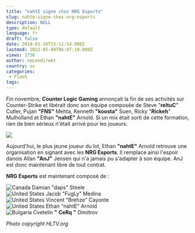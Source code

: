 ```yaml
---
title: "nahtE signe chez NRG Esports"
slug: nahte-signe-chez-nrg-esports
description: NULL
type: default
language: fr
draft: false
date: 2018-01-16T15:12:54.000Z
lastmod: 2022-05-08T06:07:19.000Z
views: 1736
author: neLendirekt
country: us
categories:
 - Flash
tags:
---
```

Fin novembre, **Counter Logic Gaming** annonçait la fin de ses activités sur Counter-Strike et libérait donc son équipe composée de Steve "**reltuC**" Cutler, Pujan **"FNS"** Mehta, Kenneth **"koosta"** Suen, Ricky "**Rickeh**" Mulholland et Ethan **"nahtE"** Arnold. Si un mix était sorti de cette formation, rien de bien sérieux n'était arrivé pour les joueurs.

![](https://flickshot-ue.s3.eu-west-2.amazonaws.com/flickshot/article/5a5e1381e8fda/images/mo3STb8Eh6zakGJh2EdkShR5cTjAZi5pjhTwJXxV.jpeg)

Aujourd'hui, le plus jeune joueur du lot, Ethan **"nahtE"** Arnold retrouve une organisation en signant avec les **NRG Esports**. Il remplace ainsi l'espoir danois Allan **"AnJ"** Jensen qui n'a jamais pu s'adapter à son équipe. AnJ est donc maintenant libre de tout contrat.

**NRG Esports** est maintenant composé de :

![Canada](/images/countries/ca.svg)⁠ Damian "daps" Steele⁠  
![United States](/images/countries/us.svg)⁠ Jacob "FugLy" Medina⁠  
![United States](/images/countries/us.svg)⁠ Vincent "Brehze" Cayonte⁠  
![United States](/images/countries/us.svg)⁠ Ethan "nahtE" Arnold⁠  
![Bulgaria](/images/countries/bg.svg)⁠ Cvetelin **"** **CeRq** **"** Dimitrov

_Photo copyright HLTV.org_
